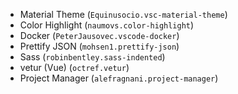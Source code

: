 - Material Theme (`Equinusocio.vsc-material-theme`)
- Color Highlight (`naumovs.color-highlight`)
- Docker (`PeterJausovec.vscode-docker`)
- Prettify JSON (`mohsen1.prettify-json`)
- Sass (`robinbentley.sass-indented`)
- vetur (Vue) (`octref.vetur`)
- Project Manager (`alefragnani.project-manager`)
